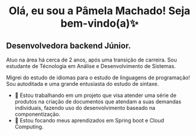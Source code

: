 <h1 style="text-align: center"> Olá, eu sou a Pâmela Machado! Seja bem-vindo(a)✨</h1>

<h2> Desenvolvedora backend Júnior. </h2>

<p> 
Atuo na área há cerca de 2 anos, após uma  transição de carreira. Sou estudante de Técnologia em Análise e Desenvolvimento de Sistemas.

Migrei do estudo de idiomas para o estudo de linguagens de programação! 
Sou autoditada e uma grande entusiasta do estudo de sintaxe.
- 🔭 Estou trabalhando em um projeto que visa atender uma série de produtos na criação de documentos que atendam a suas demandas individuais, fazendo uso do desenvolvimento baseado na componentização.
- 🌱 Estou focando meus aprendizados em Spring boot e Cloud Computing.
</p>
<!--
**Pamela-WMachado/Pamela-WMAchado** is a ✨ _special_ ✨ repository because its `README.md` (this file) appears on your GitHub profile.

Here are some ideas to get you started:

- 🔭 I’m currently working on ...
- 🌱 I’m currently learning ...
- 👯 I’m looking to collaborate on ...
- 🤔 I’m looking for help with ...
- 💬 Ask me about ...
- 📫 How to reach me: ...
- 😄 Pronouns: ...
- ⚡ Fun fact: ...
-->
